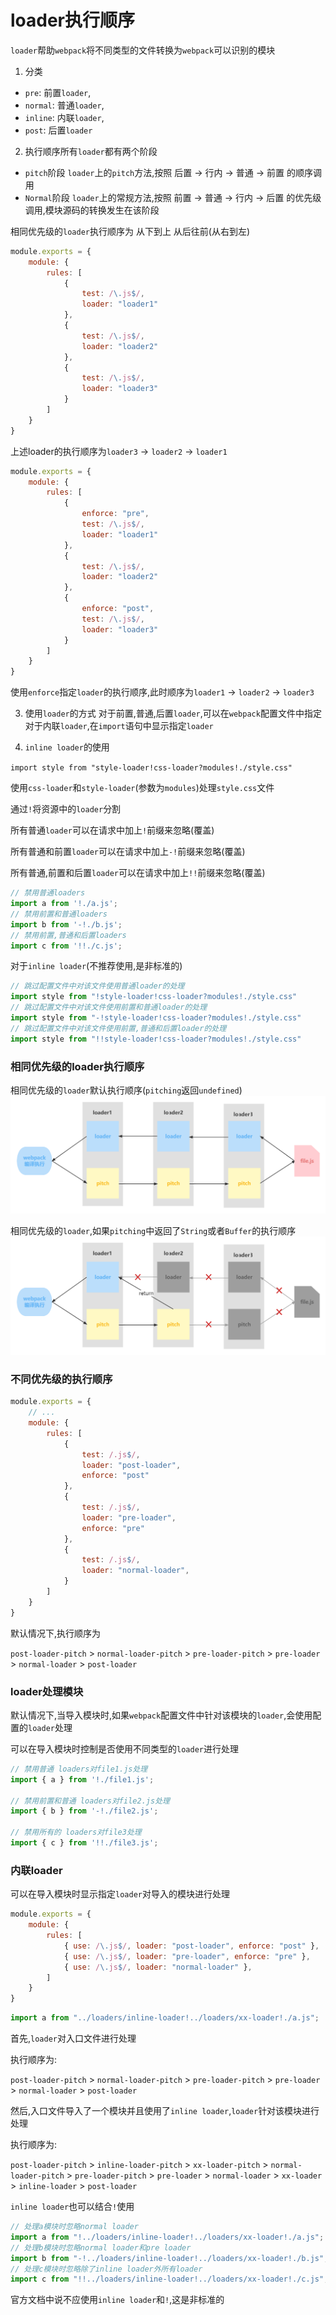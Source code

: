 <h1>loader执行顺序</h1>

`loader`帮助`webpack`将不同类型的文件转换为`webpack`可以识别的模块

1. 分类

* `pre`: 前置`loader`,
* `normal`: 普通`loader`,
* `inline`: 内联`loader`,
* `post`: 后置`loader`

2. 执行顺序所有`loader`都有两个阶段
* `pitch`阶段
`loader`上的`pitch`方法,按照 后置 -> 行内 -> 普通 -> 前置 的顺序调用
* `Normal`阶段
`loader`上的常规方法,按照 前置 -> 普通 -> 行内 -> 后置 的优先级调用,模块源码的转换发生在该阶段

相同优先级的`loader`执行顺序为 从下到上 从后往前(从右到左)

```javascript title="webpack.config.js"
module.exports = {
    module: {
        rules: [
            {
                test: /\.js$/,
                loader: "loader1"
            },
            {
                test: /\.js$/,
                loader: "loader2"
            },
            {
                test: /\.js$/,
                loader: "loader3"
            }
        ]
    }
}
```
上述loader的执行顺序为`loader3` -> `loader2` -> `loader1`
```javascript title="webpack.config.js"
module.exports = {
    module: {
        rules: [
            {
                enforce: "pre",
                test: /\.js$/,
                loader: "loader1"
            },
            {
                test: /\.js$/,
                loader: "loader2"
            },
            {
                enforce: "post",
                test: /\.js$/,
                loader: "loader3"
            }
        ]
    }
}
```
使用`enforce`指定`loader`的执行顺序,此时顺序为`loader1` -> `loader2` -> `loader3`

3. 使用`loader`的方式
对于前置,普通,后置`loader`,可以在`webpack`配置文件中指定
对于内联`loader`,在`import`语句中显示指定`loader`

4. `inline loader`的使用

`import style from "style-loader!css-loader?modules!./style.css"`

使用`css-loader`和`style-loader`(参数为`modules`)处理`style.css`文件

通过`!`将资源中的`loader`分割

所有普通`loader`可以在请求中加上`!`前缀来忽略(覆盖)

所有普通和前置`loader`可以在请求中加上`-!`前缀来忽略(覆盖)

所有普通,前置和后置`loader`可以在请求中加上`!!`前缀来忽略(覆盖)

```javascript title="main.js"
// 禁用普通loaders
import a from '!./a.js';
// 禁用前置和普通loaders
import b from '-!./b.js';
// 禁用前置,普通和后置loaders
import c from '!!./c.js';
```
对于`inline loader`(不推荐使用,是非标准的)
```javascript
// 跳过配置文件中对该文件使用普通loader的处理
import style from "!style-loader!css-loader?modules!./style.css"
// 跳过配置文件中对该文件使用前置和普通loader的处理
import style from "-!style-loader!css-loader?modules!./style.css"
// 跳过配置文件中对该文件使用前置,普通和后置loader的处理
import style from "!!style-loader!css-loader?modules!./style.css"
```

### 相同优先级的loader执行顺序

相同优先级的`loader`默认执行顺序(`pitching`返回`undefined`)
![1726724840333](image/1726724840333.png)

相同优先级的`loader`,如果`pitching`中返回了`String`或者`Buffer`的执行顺序
![1726724840334](image/1726724840334.png)

### 不同优先级的执行顺序
```javascript title="webpack.config.js"
module.exports = {
    // ...
    module: {
        rules: [
            {
                test: /.js$/,
                loader: "post-loader",
                enforce: "post"
            },
            {
                test: /.js$/,
                loader: "pre-loader",
                enforce: "pre"
            },
            {
                test: /.js$/,
                loader: "normal-loader",
            }
        ]
    }
}
```

默认情况下,执行顺序为

`post-loader-pitch` > `normal-loader-pitch` > `pre-loader-pitch` > `pre-loader` > `normal-loader` > `post-loader`

### loader处理模块
默认情况下,当导入模块时,如果`webpack`配置文件中针对该模块的`loader`,会使用配置的`loader`处理

可以在导入模块时控制是否使用不同类型的`loader`进行处理

```javascript
// 禁用普通 loaders对file1.js处理
import { a } from '!./file1.js';

// 禁用前置和普通 loaders对file2.js处理
import { b } from '-!./file2.js';

// 禁用所有的 loaders对file3处理
import { c } from '!!./file3.js';
```

### 内联loader
可以在导入模块时显示指定`loader`对导入的模块进行处理

```javascript title="webpack.config.js"
module.exports = {
    module: {
        rules: [
            { use: /\.js$/, loader: "post-loader", enforce: "post" },
            { use: /\.js$/, loader: "pre-loader", enforce: "pre" },
            { use: /\.js$/, loader: "normal-loader" },
        ]
    }
}
```

```javascript title="main.js"
import a from "../loaders/inline-loader!../loaders/xx-loader!./a.js";
```

首先,`loader`对入口文件进行处理

执行顺序为:

`post-loader-pitch` > `normal-loader-pitch` > `pre-loader-pitch` > `pre-loader` > `normal-loader` > `post-loader`

然后,入口文件导入了一个模块并且使用了`inline loader`,`loader`针对该模块进行处理

执行顺序为:

`post-loader-pitch` > `inline-loader-pitch` > `xx-loader-pitch` > `normal-loader-pitch` > `pre-loader-pitch` > `pre-loader` > `normal-loader` > `xx-loader` > `inline-loader` > `post-loader`

`inline loader`也可以结合`!`使用

```javascript
// 处理a模块时忽略normal loader
import a from "!../loaders/inline-loader!../loaders/xx-loader!./a.js";
// 处理b模块时忽略normal loader和pre loader
import b from "-!../loaders/inline-loader!../loaders/xx-loader!./b.js";
// 处理c模块时忽略除了inline loader外所有loader
import c from "!!../loaders/inline-loader!../loaders/xx-loader!./c.js";
```

官方文档中说不应使用`inline loader`和`!`,这是非标准的
